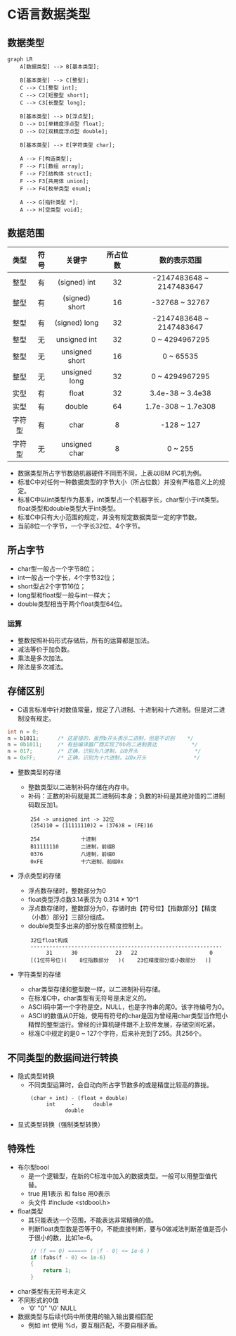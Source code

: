 # C语言数据类型

## 数据类型

``` mermaid
graph LR
    A[数据类型] --> B[基本类型];

    B[基本类型] --> C[整型];
    C --> C1[整型 int];
    C --> C2[短整型 short];
    C --> C3[长整型 long];

    B[基本类型] --> D[浮点型];
    D --> D1[单精度浮点型 float];
    D --> D2[双精度浮点型 double];

    B[基本类型] --> E[字符类型 char];
    
    A --> F[构造类型];
    F --> F1[数组 array];
    F --> F2[结构体 struct];
    F --> F3[共用体 union];
    F --> F4[枚举类型 enum];

    A --> G[指针类型 *];
    A --> H[空类型 void];
```

## 数据范围

| 类型 | 符号 | 关键字 | 所占位数 | 数的表示范围 |
|:-:|:-:|:-:|:-:|:-:|
| 整型 | 有 | (signed) int | 32 | -2147483648 ~ 2147483647 |
| 整型 | 有 | (signed) short | 16 | -32768 ~ 32767 |
| 整型 | 有 | (signed) long | 32 | -2147483648 ~ 2147483647 |
| 整型 | 无 | unsigned int | 32 | 0 ~ 4294967295 |
| 整型 | 无 | unsigned short | 16 | 0 ~ 65535 |
| 整型 | 无 | unsigned long | 32 | 0 ~ 4294967295 |
| 实型 | 有 | float | 32 | 3.4e-38 ~ 3.4e38 |
| 实型 | 有 | double | 64 | 1.7e-308 ~ 1.7e308 |
| 字符型 | 有 | char | 8 | -128 ~ 127 |
| 字符型 | 无 | unsigned char | 8 | 0 ~ 255 |

- 数据类型所占字节数随机器硬件不同而不同，上表以IBM PC机为例。
- 标准C中对任何一种数据类型的字节大小（所占位数）并没有严格意义上的规定。
- 标准C中以int类型作为基准，int类型占一个机器字长，char型小于int类型。float类型和double类型大于int类型。
- 标准C中只有大小范围的规定，并没有规定数据类型一定的字节数。
- 当前8位一个字节，一个字长32位、4个字节。

## 所占字节
- char型一般占一个字节8位；
- int一般占一个字长，4个字节32位；
- short型占2个字节16位；
- long型和float型一般与int一样大；
- double类型相当于两个float类型64位。

### 运算
- 整数按照补码形式存储后，所有的运算都是加法。
- 减法等价于加负数。
- 乘法是多次加法。
- 除法是多次减法。

## 存储区别
- C语言标准中针对数值常量，规定了八进制、十进制和十六进制。但是对二进制没有规定。
```c
int n = 0;
n = b1011;      /* 这是错的，虽然b开头表示二进制，但是不识别    */
n = 0b1011;     /* 有些编译器厂商实现了0b的二进制表达           */
n = 017;        /* 正确，识别为八进制，以0开头                  */
n = 0xFF;       /* 正确，识别为十六进制，以0x开头               */
```
- 整数类型的存储
    - 整数类型以二进制补码存储在内存中。
    - 补码：正数的补码就是其二进制码本身；负数的补码是其绝对值的二进制码取反加1。
    ```
        254 -> unsigned int -> 32位
        (254)10 = (11111110)2 = (376)8 = (FE)16

        254             十进制
        B11111110       二进制，前缀B
        0376            八进制，前缀0
        0xFE            十六进制，前缀0x
    ```
- 浮点类型的存储
    - 浮点数存储时，整数部分为0
    - float类型浮点数3.14表示为 0.314 * 10^1
    - 浮点数存储时，整数部分为0，存储时由【符号位】【指数部分】【精度（小数）部分】三部分组成。
    - double类型多出来的部分放在精度控制上。
    ```
        32位float构成
        -------------------------------------------------------------
             31      30            23   22                       0
        [(1位符号位)(    8位指数部分   )(    23位精度部分或小数部分   )]
    ```

- 字符类型的存储
    - char类型存储和整型数一样，以二进制补码存储。
    - 在标准C中，char类型有无符号是未定义的。
    - ASCII码中第一个字符是空，NULL，也是字符串的尾0。该字符编号为0。
    - ASCII的数值从0开始，使用有符号的char是因为曾经用char类型当作短小精悍的整型运行。曾经的计算机硬件跟不上软件发展，存储空间吃紧。
    - 标准C中规定的是0 ~ 127个字符，后来补充到了255。共256个。

## 不同类型的数据间进行转换
- 隐式类型转换
    - 不同类型运算时，会自动向所占字节数多的或是精度比较高的靠拢。
    ```
        (char + int) - (float + double)
             int     -      double
                   double
    ```
- 显式类型转换（强制类型转换）

## 特殊性
- 布尔型bool
    - 是一个逻辑型，在新的C标准中加入的数据类型。一般可以用整型值代替。
    - true 用1表示 和 false 用0表示
    - 头文件 #include <stdbool.h>
- float类型
    - 其只能表达一个范围，不能表达非常精确的值。
    - 判断float类型数是否等于0，不能直接判断，要与0做减法判断差值是否小于很小的数，比如1e-6。
    ```c
        // (f == 0) =====> ( |f - 0| <= 1e-6 )
        if (fabs(f - 0) <= 1e-6)
        {
            return 1;
        }
    ```
- char类型有无符号未定义
- 不同形式的0值
    - '0' "0" '\0' NULL
- 数据类型与后续代码中所使用的输入输出要相匹配
    - 例如 int 使用 %d，要互相匹配，不要自相矛盾。